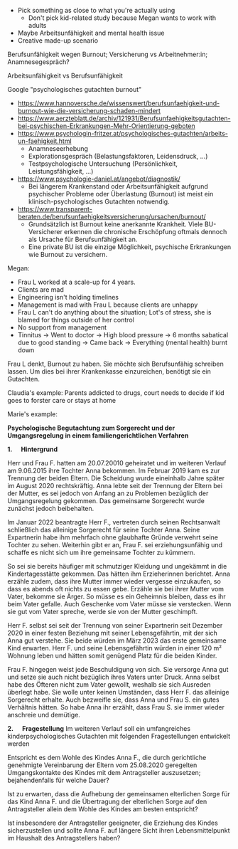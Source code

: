 - Pick something as close to what you're actually using
	- Don't pick kid-related study because Megan wants to work with adults
- Maybe Arbeitsunfähigkeit and mental health issue
- Creative made-up scenario

Berufsunfähigkeit wegen Burnout; Versicherung vs Arbeitnehmer:in; Anamnesegespräch?

Arbeitsunfähigkeit vs Berufsunfähigkeit

Google "psychologisches gutachten burnout"
- https://www.hannoversche.de/wissenswert/berufsunfaehigkeit-und-burnout-wie-die-versicherung-schaden-mindert
- https://www.aerzteblatt.de/archiv/121931/Berufsunfaehigkeitsgutachten-bei-psychischen-Erkrankungen-Mehr-Orientierung-geboten
- https://www.psychologin-fritzer.at/psychologisches-gutachten/arbeits-un-faehigkeit.html
	- Anamneseerhebung
	- Explorationsgespräch (Belastungsfaktoren, Leidensdruck, …)
	- Testpsychologische Untersuchung (Persönlichkeit, Leistungsfähigkeit, …)
- https://www.psychologie-daniel.at/angebot/diagnostik/
	- Bei längerem Krankenstand oder Arbeitsunfähigkeit aufgrund psychischer Probleme oder Überlastung (Burnout) ist meist ein klinisch-psychologisches Gutachten notwendig.
- https://www.transparent-beraten.de/berufsunfaehigkeitsversicherung/ursachen/burnout/
	- Grundsätzlich ist Burnout keine anerkannte Krankheit. Viele BU-Versicherer erkennen die chronische Erschöpfung oftmals dennoch als Ursache für Berufs­unfähig­keit an.
	- Eine private BU ist die einzige Möglichkeit, psychische Erkrankungen wie Burnout zu versichern.


Megan:
- Frau L worked at a scale-up for 4 years.
- Clients are mad
- Engineering isn't holding timelines
- Management is mad with Frau L because clients are unhappy
- Frau L can't do anything about the situation; Lot's of stress, she is blamed for things outside of her control
- No support from management
- Tinnitus -> Went to doctor -> High blood pressure -> 6 months sabatical due to good standing -> Came back -> Everything (mental health) burnt down

Frau L denkt, Burnout zu haben. Sie möchte sich Berufsunfähig schreiben lassen. Um dies bei ihrer Krankenkasse einzureichen, benötigt sie ein Gutachten.

Claudia's example:
Parents addicted to drugs, court needs to decide if kid goes to forster care or stays at home

Marie's example:

**Psychologische Begutachtung zum Sorgerecht und der Umgangsregelung in einem familiengerichtlichen Verfahren**

**1.**     **Hintergrund**

Herr und Frau F. hatten am 20.07.20010 geheiratet und im weiteren Verlauf am 9.06.2015 ihre Tochter Anna bekommen. Im Februar 2019 kam es zur Trennung der beiden Eltern. Die Scheidung wurde eineinhalb Jahre später im August 2020 rechtskräftig. Anna lebte seit der Trennung der Eltern bei der Mutter, es sei jedoch von Anfang an zu Problemen bezüglich der Umgangsregelung gekommen. Das gemeinsame Sorgerecht wurde zunächst jedoch beibehalten.

Im Januar 2022 beantragte Herr F., vertreten durch seinen Rechtsanwalt schließlich das alleinige Sorgerecht für seine Tochter Anna. Seine Expartnerin habe ihm mehrfach ohne glaubhafte Gründe verwehrt seine Tochter zu sehen. Weiterhin gibt er an, Frau F. sei erziehungsunfähig und schaffe es nicht sich um ihre gemeinsame Tochter zu kümmern.

So sei sie bereits häufiger mit schmutziger Kleidung und ungekämmt in die Kindertagesstätte gekommen. Das hätten ihm Erzieherinnen berichtet. Anna erzähle zudem, dass ihre Mutter immer wieder vergesse einzukaufen, so dass es abends oft nichts zu essen gebe. Erzähle sie bei ihrer Mutter vom Vater, bekomme sie Ärger. So müsse es ein Geheimnis bleiben, dass es ihr beim Vater gefalle. Auch Geschenke vom Vater müsse sie verstecken. Wenn sie gut vom Vater spreche, werde sie von der Mutter geschimpft.

Herr F. selbst sei seit der Trennung von seiner Expartnerin seit Dezember 2020 in einer festen Beziehung mit seiner Lebensgefährtin, mit der sich Anna gut verstehe. Sie beide würden im März 2023 das erste gemeinsame Kind erwarten. Herr F. und seine Lebensgefährtin würden in einer 120 m² Wohnung leben und hätten somit genügend Platz für die beiden Kinder.

Frau F. hingegen weist jede Beschuldigung von sich. Sie versorge Anna gut und setze sie auch nicht bezüglich ihres Vaters unter Druck. Anna selbst habe des Öfteren nicht zum Vater gewollt, weshalb sie sich Ausreden überlegt habe. Sie wolle unter keinen Umständen, dass Herr F. das alleinige Sorgerecht erhalte. Auch bezweifle sie, dass Anna und Frau S. ein gutes Verhältnis hätten. So habe Anna ihr erzählt, dass Frau S. sie immer wieder anschreie und demütige.

**2.**     **Fragestellung**
Im weiteren Verlauf soll ein umfangreiches kinderpsychologisches Gutachten mit folgenden Fragestellungen entwickelt werden

Entspricht es dem Wohle des Kindes Anna F., die durch gerichtliche genehmigte Vereinbarung der Eltern vom 25.08.2020 geregelten Umgangskontakte des Kindes mit dem Antragsteller auszusetzen; bejahendenfalls für welche Dauer?

Ist zu erwarten, dass die Aufhebung der gemeinsamen elterlichen Sorge für das Kind Anna F. und die Übertragung der elterlichen Sorge auf den Antragsteller allein dem Wohle des Kindes am besten entspricht?

Ist insbesondere der Antragsteller geeigneter, die Erziehung des Kindes sicherzustellen und sollte Anna F. auf längere Sicht ihren Lebensmittelpunkt im Haushalt des Antragstellers haben?
